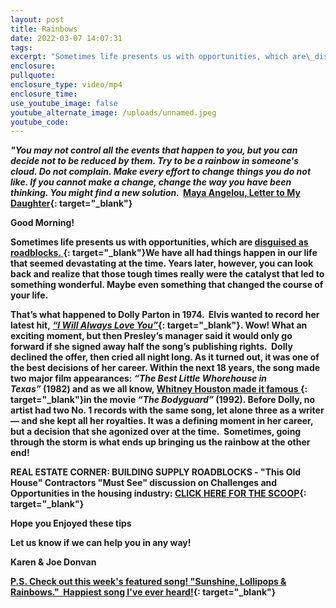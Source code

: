 ```yaml
---
layout: post
title: Rainbows
date: 2022-03-07 14:07:31
tags:
excerpt: "Sometimes life presents us with opportunities, which are\_disguised as roadblocks.\_"
enclosure:
pullquote:
enclosure_type: video/mp4
enclosure_time:
use_youtube_image: false
youtube_alternate_image: /uploads/unnamed.jpeg
youtube_code:
---
```

***"You may not control all the events that happen to you, but you can decide not to be reduced by them. Try to be a rainbow in someone's cloud. Do not complain. Make every effort to change things you do not like. If you cannot make a change, change the way you have been thinking. You might find a new solution. &nbsp;*****[Maya Angelou, Letter to My Daughter](https://t.e2ma.net/click/xqzthe/hmthfkv/dft5ei){: target="_blank"}**

**Good Morning\! &nbsp;**

**Sometimes life presents us with opportunities, which are&nbsp;[disguised as roadblocks.&nbsp;](https://t.e2ma.net/click/xqzthe/hmthfkv/t7t5ei){: target="_blank"}We have all had things happen in our life that seemed devastating at the time. Years later, however, you can look back and realize that those tough times really were the catalyst that led to something wonderful. Maybe even something that changed the course of your life.**

**That’s what happened to Dolly Parton in 1974. &nbsp;Elvis wanted to record her latest hit,&nbsp;[*“I Will Always Love You”*](https://t.e2ma.net/click/xqzthe/hmthfkv/9zu5ei){: target="_blank"}. Wow\! What an exciting moment, but then Presley’s manager said it would only go forward if she signed away half the song’s publishing rights. &nbsp;Dolly declined the offer, then cried all night long. As it turned out, it was one of the best decisions of her career. Within the next 18 years, the song made two major film appearances:&nbsp;*“The Best Little Whorehouse in Texas”*&nbsp;(1982) and as we all know,&nbsp;[Whitney Houston made it famous&nbsp;](https://t.e2ma.net/click/xqzthe/hmthfkv/psv5ei){: target="_blank"}in the movie&nbsp;*“The Bodyguard”*&nbsp;(1992). Before Dolly, no artist had two No. 1 records with the same song, let alone three as a writer — and she kept all her royalties. It was a defining moment in her career, but a decision that she agonized over at the time.&nbsp; Sometimes, going through the storm is what ends up bringing us the rainbow at the other end\!&nbsp;**

**REAL ESTATE CORNER: BUILDING SUPPLY ROADBLOCKS - "This Old House" Contractors "Must See" discussion on Challenges and Opportunities in the housing industry:&nbsp;[CLICK HERE FOR THE SCOOP](https://t.e2ma.net/click/xqzthe/hmthfkv/5kw5ei){: target="_blank"}**

**Hope you Enjoyed these tips**

**Let us know if we can help you in any way\!&nbsp;**

**Karen & Joe Donvan&nbsp;**

**[P.S. Check out this week's featured song\! "Sunshine, Lollipops & Rainbows."&nbsp; Happiest song I've ever heard\!](https://t.e2ma.net/click/xqzthe/hmthfkv/ldx5ei){: target="_blank"}**
